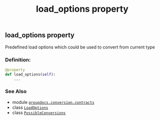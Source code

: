﻿---
title: load_options property
second_title: GroupDocs.Conversion for Python via .NET API References
description: 
type: docs
weight: 50
url: /python-net/groupdocs.conversion.contracts/possibleconversions/load_options/
is_root: false
---

## load_options property


Predefined load options which could be used to convert from current type
### Definition:
```python
@property
def load_options(self):
    ...
```

### See Also
* module [`groupdocs.conversion.contracts`](../../)
* class [`LoadOptions`](/conversion/python-net/groupdocs.conversion.options.load/loadoptions)
* class [`PossibleConversions`](/conversion/python-net/groupdocs.conversion.contracts/possibleconversions)
